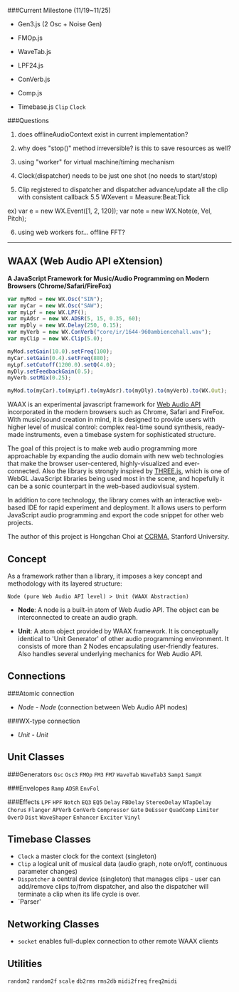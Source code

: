 ###Current Milestone (11/19~11/25)

* Gen3.js (2 Osc + Noise Gen)
* FMOp.js
* WaveTab.js

* LPF24.js
* ConVerb.js
* Comp.js

* Timebase.js `Clip` `Clock`


###Questions
1. does offlineAudioContext exist in current implementation?
2. why does "stop()" method irreversible? is this to save resources as well?
3. using "worker" for virtual machine/timing mechanism

4. Clock(dispatcher) needs to be just one shot (no needs to start/stop)
5. Clip registered to dispatcher and dispatcher advance/update all the clip with consistent callback
5.5 WXevent = Measure:Beat:Tick

ex) 
  var e = new WX.Event([1, 2, 120]);
  var note = new WX.Note(e, Vel, Pitch);
  

6. using web workers for... offline FFT?


----------


WAAX (Web Audio API eXtension)
------------------------------
**A JavaScript Framework for Music/Audio Programming on Modern Browsers (Chrome/Safari/FireFox)**

```javascript
var myMod = new WX.Osc("SIN");
var myCar = new WX.Osc("SAW");
var myLpf = new WX.LPF();
var myAdsr = new WX.ADSR(5, 15, 0.35, 60);
var myDly = new WX.Delay(250, 0.15);
var myVerb = new WX.ConVerb("core/ir/1644-960ambiencehall.wav");
var myClip = new WX.Clip(5.0);

myMod.setGain(10.0).setFreq(100);
myCar.setGain(0.4).setFreq(880);
myLpf.setCutoff(1200.0).setQ(4.0);
myDly.setFeedbackGain(0.5);
myVerb.setMix(0.25);

myMod.to(myCar).to(myLpf).to(myAdsr).to(myDly).to(myVerb).to(WX.Out);
```

WAAX is an experimental javascript framework for [Web Audio API][1] incorporated in the modern browsers such as Chrome, Safari and FireFox. With music/sound creation in mind, it is designed to provide users with higher level of musical control: complex real-time sound synthesis, ready-made instruments, even a timebase system for sophisticated structure.

The goal of this project is to make web audio programming more approachable by expanding the audio domain with new web technologies that make the browser user-centered, highly-visualized and ever-connected. Also the library is strongly inspired by [THREE.js][2], which is one of WebGL JavaScript libraries being used most in the scene, and hopefully it can be a sonic counterpart in the web-based audiovisual system.

In addition to core technology, the library comes with an interactive web-based IDE for rapid experiment and deployment. It allows users to perform JavaScript audio programming and export the code snippet for other web projects.

The author of this project is Hongchan Choi at [CCRMA][3], Stanford University.

[1]: https://dvcs.w3.org/hg/audio/raw-file/tip/webaudio/specification.html "Web Audio API: W3C Editor's Draft"
[2]: https://github.com/mrdoob/three.js/ "THREE.js: Github Repo"
[3]: https://ccrma.stanford.edu/ "The Center for Computer Research in Music and Acoustics at Stanford"



Concept
-------

As a framework rather than a library, it imposes a key concept and methodology with its layered structure:

    Node (pure Web Audio API level) > Unit (WAAX Abstraction)
  
- **Node**: A node is a built-in atom of Web Audio API. The object can be interconnected to create an audio graph.

- **Unit**: A atom object provided by WAAX framework. It is conceptually identical to 'Unit Generator' of other audio programming environment. It consists of more than 2 Nodes encapsulating user-friendly features. Also handles several underlying mechanics for Web Audio API.



Connections
-----------

###Atomic connection
- *Node - Node* (connection between Web Audio API nodes)

###WX-type connection
- *Unit - Unit*



Unit Classes
------------
###Generators
`Osc` `Osc3`
`FMOp` `FM3` `FM7`
`WaveTab` `WaveTab3`
`Samp1` `SampX`

###Envelopes
`Ramp` `ADSR` `EnvFol`

###Effects
`LPF` `HPF` `Notch` `EQ3` `EQ5`
`Delay` `FBDelay` `StereoDelay` `NTapDelay` `Chorus` `Flanger`
`APVerb` `ConVerb`
`Compressor` `Gate` `DeEsser` `QuadComp` `Limiter`
`OverD` `Dist` `WaveShaper` `Enhancer` `Exciter`
`Vinyl`



Timebase Classes
----------------
- `Clock` a master clock for the context (singleton)
- `Clip` a logical unit of musical data (audio graph, note on/off, continuous parameter changes)
- `Dispatcher` a central device (singleton) that manages clips - user can add/remove clips to/from dispatcher, and also the dispatcher will terminate a clip when its life cycle is over.
- `Parser' 


Networking Classes
------------------
- `socket` enables full-duplex connection to other remote WAAX clients



Utilities
---------
`random2` `random2f`
`scale` 
`db2rms` `rms2db`
`midi2freq` `freq2midi`